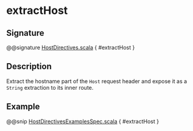 # extractHost

## Signature

@@signature [HostDirectives.scala](../../../../../../../../../akka-http/src/main/scala/akka/http/scaladsl/server/directives/HostDirectives.scala) { #extractHost }

## Description

Extract the hostname part of the `Host` request header and expose it as a `String` extraction to its inner route.

## Example

@@snip [HostDirectivesExamplesSpec.scala](../../../../../../../test/scala/docs/http/scaladsl/server/directives/HostDirectivesExamplesSpec.scala) { #extractHost }